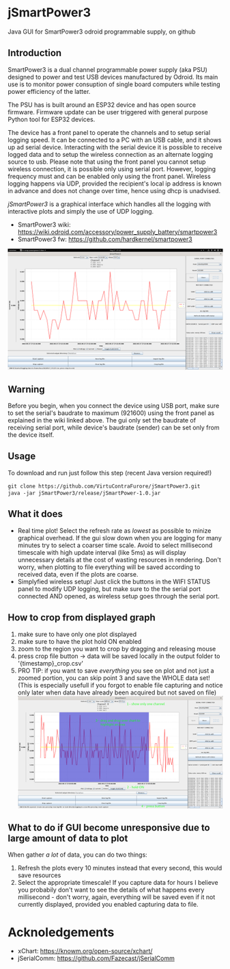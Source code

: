 # jSmartPower3
Java GUI for SmartPower3 odroid programmable supply, on github

## Introduction

SmartPower3 is a dual channel programmable power supply (aka PSU) designed to power and test USB devices manufactured by Odroid. Its main use is to monitor power consuption of single board computers while testing power efficiency of the latter.

The PSU has is built around an ESP32 device and has open source firmware. Firmware update can be user triggered with general purpose Python tool for ESP32 devices.

The device has a front panel to operate the channels and to setup serial logging speed. It can be connected to a PC with an USB cable, and it shows up ad serial device. Interacting with the serial device it is possible to receive logged data and to setup the wireless connection as an alternate logging source to usb. Please note that using the front panel you cannot setup wireless connection, it is possible only using serial port. However, logging frequency must and can be enabled only using the front panel. Wireless logging happens via UDP, provided the recipient's local ip address is known in advance and does not change over time, hence using dhcp is unadvised.

*jSmartPower3* is a graphical interface which handles all the logging with interactive plots and simply the use of UDP logging.

* SmartPower3 wiki: https://wiki.odroid.com/accessory/power_supply_battery/smartpower3
* SmartPower3 fw: https://github.com/hardkernel/smartpower3

![Alt text](images/demo-1.png?raw=true)

## Warning

Before you begin, when you connect the device using USB port, make sure to set the serial's baudrate to maximum (921600) using the front panel as explained in the wiki linked above. The gui only set the baudrate of receiving serial port, while device's baudrate (sender) can be set only from the device itself.

## Usage
To download and run just follow this step (recent Java version required!)
```
git clone https://github.com/VirtuContraFurore/jSmartPower3.git
java -jar jSmartPower3/release/jSmartPower-1.0.jar
```
## What it does
* Real time plot! Select the refresh rate as *lowest* as possible to minize graphical overhead. If the gui slow down when you are logging for many minutes try to select a coarser time scale. Avoid to select millisecond timescale with high update interval (like 5ms) as will display unnecessary details at the cost of wasting resources in rendering. Don't worry, when plotting to file everything will be saved according to received data, even if the plots are coarse.
* Simplyfied wireless setup! Just click the buttons in the WIFI STATUS panel to modify UDP logging, but make sure to the the serial port connected AND opened, as wireless setup goes through the serial port.

## How to crop  from displayed graph
1. make sure to have only one plot displayed
2. make sure to have the plot hold ON enabled
3. zoom to the region you want to crop by dragging and releasing mouse
4. press crop file button -> data will be saved locally in the output folder to '{timestamp}_crop.csv'
5. PRO TIP: if you want to save *everything* you see on plot and not just a zoomed portion, you can skip point 3 and save the WHOLE data set! (This is especially usefull if you forgot to enable file capturing and notice only later when data have already been acquired but not saved on file)
![Alt text](images/crop.png?raw=true)

## What to do if GUI become unresponsive due to large amount of data to plot
When gather *a lot* of data, you can do two things:
1. Refresh the plots every 10 minutes instead that every second, this would save resources
2. Select the appropriate timescale! If you capture data for hours I believe you probabily don't want to see the details of what happens every millisecond - don't worry, again, everything will be saved even if it not currently displayed, provided you enabled capturing data to file.

# Acknoledgements
 * xChart: https://knowm.org/open-source/xchart/
 * jSerialComm: https://github.com/Fazecast/jSerialComm
